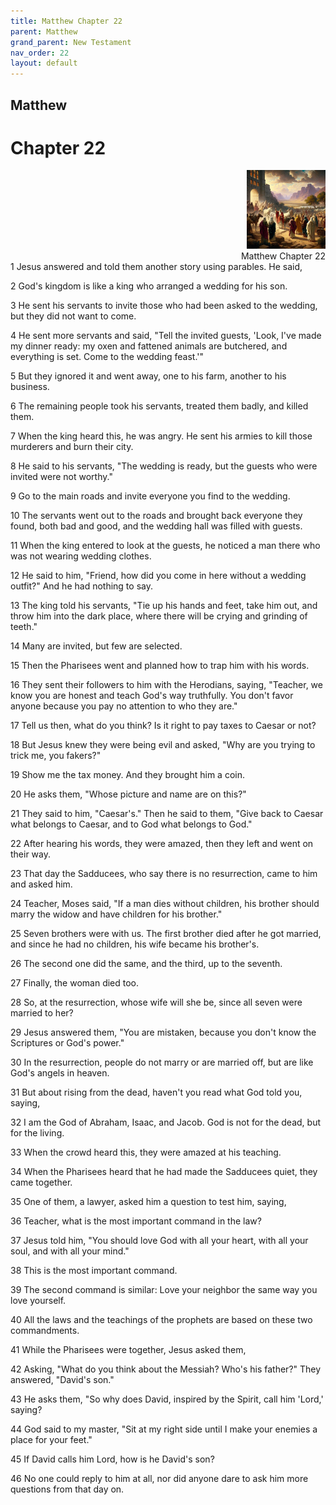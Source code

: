 ```yaml
---
title: Matthew Chapter 22
parent: Matthew
grand_parent: New Testament
nav_order: 22
layout: default
---
```


## Matthew

# Chapter 22

<div style="clear: both; text-align: right;">
    <img src="/assets/Image/Matthew/500/22.jpg" alt="Matthew Chapter 22" class="chapter-image" style="max-width: 25%; height: auto;"/>
    <figcaption style="font-size: 14px;">Matthew Chapter 22</figcaption>
</div>
1 Jesus answered and told them another story using parables. He said,

2 God's kingdom is like a king who arranged a wedding for his son.

3 He sent his servants to invite those who had been asked to the wedding, but they did not want to come.

4 He sent more servants and said, "Tell the invited guests, 'Look, I've made my dinner ready: my oxen and fattened animals are butchered, and everything is set. Come to the wedding feast.'"

5 But they ignored it and went away, one to his farm, another to his business.

6 The remaining people took his servants, treated them badly, and killed them.

7 When the king heard this, he was angry. He sent his armies to kill those murderers and burn their city.

8 He said to his servants, "The wedding is ready, but the guests who were invited were not worthy."

9 Go to the main roads and invite everyone you find to the wedding.

10 The servants went out to the roads and brought back everyone they found, both bad and good, and the wedding hall was filled with guests.

11 When the king entered to look at the guests, he noticed a man there who was not wearing wedding clothes.

12 He said to him, "Friend, how did you come in here without a wedding outfit?" And he had nothing to say.

13 The king told his servants, "Tie up his hands and feet, take him out, and throw him into the dark place, where there will be crying and grinding of teeth."

14 Many are invited, but few are selected.

15 Then the Pharisees went and planned how to trap him with his words.

16 They sent their followers to him with the Herodians, saying, "Teacher, we know you are honest and teach God's way truthfully. You don't favor anyone because you pay no attention to who they are."

17 Tell us then, what do you think? Is it right to pay taxes to Caesar or not?

18 But Jesus knew they were being evil and asked, "Why are you trying to trick me, you fakers?"

19 Show me the tax money. And they brought him a coin.

20 He asks them, "Whose picture and name are on this?"

21 They said to him, "Caesar's." Then he said to them, "Give back to Caesar what belongs to Caesar, and to God what belongs to God."

22 After hearing his words, they were amazed, then they left and went on their way.

23 That day the Sadducees, who say there is no resurrection, came to him and asked him.

24 Teacher, Moses said, "If a man dies without children, his brother should marry the widow and have children for his brother."

25 Seven brothers were with us. The first brother died after he got married, and since he had no children, his wife became his brother's.

26 The second one did the same, and the third, up to the seventh.

27 Finally, the woman died too.

28 So, at the resurrection, whose wife will she be, since all seven were married to her?

29 Jesus answered them, "You are mistaken, because you don't know the Scriptures or God's power."

30 In the resurrection, people do not marry or are married off, but are like God's angels in heaven.

31 But about rising from the dead, haven't you read what God told you, saying,

32 I am the God of Abraham, Isaac, and Jacob. God is not for the dead, but for the living.

33 When the crowd heard this, they were amazed at his teaching.

34 When the Pharisees heard that he had made the Sadducees quiet, they came together.

35 One of them, a lawyer, asked him a question to test him, saying,

36 Teacher, what is the most important command in the law?

37 Jesus told him, "You should love God with all your heart, with all your soul, and with all your mind."

38 This is the most important command.

39 The second command is similar: Love your neighbor the same way you love yourself.

40 All the laws and the teachings of the prophets are based on these two commandments.

41 While the Pharisees were together, Jesus asked them,

42 Asking, "What do you think about the Messiah? Who's his father?" They answered, "David's son."

43 He asks them, "So why does David, inspired by the Spirit, call him 'Lord,' saying?

44 God said to my master, "Sit at my right side until I make your enemies a place for your feet."

45 If David calls him Lord, how is he David's son?

46 No one could reply to him at all, nor did anyone dare to ask him more questions from that day on.


